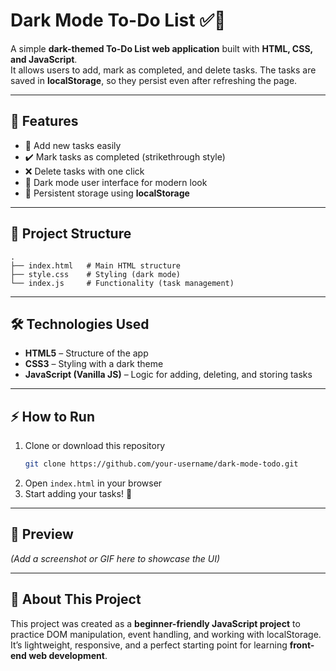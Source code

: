 # Dark Mode To-Do List ✅🌙

A simple **dark-themed To-Do List web application** built with **HTML, CSS, and JavaScript**.  
It allows users to add, mark as completed, and delete tasks. The tasks are saved in **localStorage**, so they persist even after refreshing the page.

---

## 🚀 Features
- 📝 Add new tasks easily  
- ✔️ Mark tasks as completed (strikethrough style)  
- ❌ Delete tasks with one click  
- 🌙 Dark mode user interface for modern look  
- 💾 Persistent storage using **localStorage**

---

## 📂 Project Structure
```
.
├── index.html   # Main HTML structure
├── style.css    # Styling (dark mode)
└── index.js     # Functionality (task management)
```

---

## 🛠️ Technologies Used
- **HTML5** – Structure of the app  
- **CSS3** – Styling with a dark theme  
- **JavaScript (Vanilla JS)** – Logic for adding, deleting, and storing tasks  

---

## ⚡ How to Run
1. Clone or download this repository  
   ```bash
   git clone https://github.com/your-username/dark-mode-todo.git
   ```
2. Open `index.html` in your browser  
3. Start adding your tasks! 🎉  

---

## 📸 Preview
*(Add a screenshot or GIF here to showcase the UI)*

---

## 📌 About This Project
This project was created as a **beginner-friendly JavaScript project** to practice DOM manipulation, event handling, and working with localStorage. It’s lightweight, responsive, and a perfect starting point for learning **front-end web development**.  
